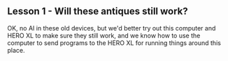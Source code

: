 ## Lesson 1 - Will these antiques still work?

OK, no AI in these old devices, but we'd better try out this computer and HERO XL to make sure they still work, and we know how to use the computer to send programs to the HERO XL for running things around this place.
